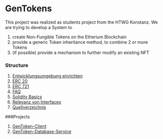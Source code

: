 # GenTokens
This project was realized as students project from the HTWG Konstanz. We are trying to develop a System to 
1) create Non-Fungible Tokens on the Etherium Blockchain
2) provide a generic Token inheritance method, to combine 2 or more Tokens
3) (if possible) provide a mechanism to further modify an existing NFT

### Structure

1. [Entwicklungsumgebung einrichten](./documentation/test_Setup.md)
2. [ERC 20](./documentation/erc20.md)
3. [ERC 721](./documentation/erc721.md)
4. [FAQ](./documentation/faq.md)
5. [Solidity Basics](./documentation/solidity.md)
6. [Relevanz von Interfaces](./documentation/relevanz_von_interfaces.md)
7. [Quellverzeichnis](documentation/references.md)


###Projects

1. [GenToken-Client](./gentoken-client/readme.md)
2. [GenToken-Database-Service](./gentoken-database/readme.md)